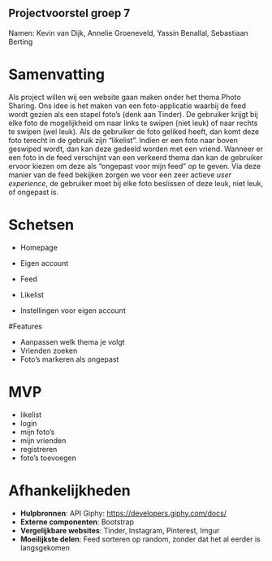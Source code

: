 ## Projectvoorstel groep 7
Namen: Kevin van Dijk, Annelie Groeneveld, Yassin Benallal, Sebastiaan Berting
# Samenvatting
Als project willen wij een website gaan maken onder het thema Photo Sharing. Ons idee is het maken van een foto-applicatie waarbij de feed wordt gezien als een stapel foto’s (denk aan Tinder). De gebruiker krijgt bij elke foto de mogelijkheid om naar links te swipen (niet leuk) of naar rechts te swipen (wel leuk). Als de gebruiker de foto geliked heeft, dan komt deze foto terecht in de gebruik zijn “likelist”. Indien er een foto naar boven geswiped wordt, dan kan deze gedeeld worden met een vriend. Wanneer er een foto in de feed verschijnt van een verkeerd thema dan kan de gebruiker ervoor kiezen om deze als “ongepast voor mijn feed” op te geven. 
Via deze manier van de feed bekijken zorgen we voor een zeer actieve *user experience*, de gebruiker moet bij elke foto beslissen of deze leuk, niet leuk, of ongepast is.
# Schetsen
* Homepage
  
* Eigen account
  
* Feed  
* Likelist  
* Instellingen voor eigen account
  
#Features
   * Aanpassen welk thema je volgt
   * Vrienden zoeken
   * Foto’s markeren als ongepast
# MVP
 
   * likelist
   * login
   * mijn foto’s 
   * mijn vrienden
   * registreren
   * foto’s toevoegen
# Afhankelijkheden
   * **Hulpbronnen**: API Giphy: https://developers.giphy.com/docs/
   * **Externe componenten**: Bootstrap
   * **Vergelijkbare websites**: Tinder, Instagram, Pinterest, Imgur
   * **Moeilijkste delen**: Feed sorteren op random, zonder dat het al eerder is langsgekomen
